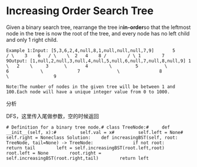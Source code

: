 # Increasing Order Search Tree

Given a binary search tree, rearrange the tree in**in-order**so that the leftmost node in the tree is now the root of the tree, and every node has no left child and only 1 right child.

```text
Example 1:Input: [5,3,6,2,4,null,8,1,null,null,null,7,9]       5      / \    3    6   / \    \  2   4    8 /        / \ 1        7   9Output: [1,null,2,null,3,null,4,null,5,null,6,null,7,null,8,null,9] 1  \   2    \     3      \       4        \         5          \           6            \             7              \               8                \                 9
```

```text
Note:The number of nodes in the given tree will be between 1 and 100.Each node will have a unique integer value from 0 to 1000.
```

分析

DFS，这里传入尾做参数，空的时候返回

```text
# Definition for a binary tree node.# class TreeNode:#     def __init__(self, x):#         self.val = x#         self.left = None#         self.right = Noneclass Solution:    def increasingBST(self, root: TreeNode, tail=None) -> TreeNode:               if not root:            return tail        left = self.increasingBST(root.left,root)                root.left = None        root.right = self.increasingBST(root.right,tail)        return left
```

